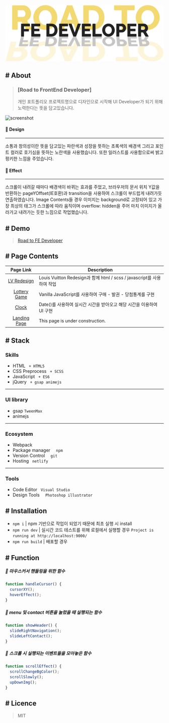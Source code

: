 <p align="center">
  <img src="./app/src/img/readme_title.png" alt="readme title image" />
</p>

## # About

> ### [Road to FrontEnd Developer]
>개인 포트폴리오 프로젝트명으로 디자인으로 시작해 UI Developer가 되기 위해 노력한다는 뜻을 담고있습니다. 

![screenshot](./app/src/img/title-screenshot.gif)




#### :memo: Design

---

소통과 창의성이란 뜻을 담고있는 파란색과 성장을 뜻하는 초록색의 배경색 그리고 포인트 컬러로 호기심을 뜻하는 노란색을 사용했습니다. 또한 일러스트를 사용함으로써 밝고 펑키한 느낌을 주었습니다.

#### :memo: Effect

***



스크롤이 내려갈 때마다 배경색이 바뀌는 효과를 주었고, 브라우저의 문서 위치 Y값을 반환하는 pageYOffset(IE호환)과 transition을 사용하여 스크롤이 부드럽게 내려가듯 연출하였습니다. Image Contents들 경우 이미지는 background로 고정되어 있고 가장 최상의 태그가 스크롤에 따라 움직이며 overflow: hidden을 주어 마치 이미지가 올라가고 내려가는 듯한 느낌으로 작업했습니다.

## # Demo
>[Road to FE Developer](https://sjroad.netlify.app/)

## # Page Contents
|Page Link|Description|
|:-----:|------|
|[LV Redesign](https://sjroad.netlify.app/lv.html)| Louis Vuitton Redesign과 함께 html / scss / javascript를 사용하여 작업|
|[Lottery Game](https://sjroad.netlify.app/lottery.html)|Vanilla JavaScript를 사용하여 구매 - 발권 - 당첨통계를 구현|
|[Clock](https://sjroad.netlify.app/clock.html)|Date()를 사용하여 실시간 시간을 받아오고 해당 시간을 이용하여 UI 구현|
|[Landing Page](https://sjroad.netlify.app/landing.html)|This page is under construction.|

## # Stack
### Skills
- HTML ` + HTML5`
- CSS Preprocess ` + SCSS`
- JavaScript ` + ES6`
- jQuery ` + gsap animejs`
---
### UI library
- gsap `TweenMax`
- animejs
---
### Ecosystem
- Webpack
- Package manager `  npm`
- Version Control `  git`
- Hosting ` netlify`
---
### Tools
- Code Editor ` Visual Studio`
- Design Tools `  Photoshop illustrator`

## # Installation
- `npm i` | npm 기반으로 작업이 되었기 때문에 최초 실행 시 install
- `npm run dev` | 실시간 코드 테스트를 위해 로컬에서 실행할 경우 `Project is running at http://localhost:9000/`
- `npm run build` | 배포할 경우

## # Function
##### :memo: 마우스커서 핸들링을 위한 함수
```javascript
function handleCursor() {
  cursorXY();
  hoverEffect();
}
```
##### :memo: menu 및 contact 버튼을 눌렀을 때 실행되는 함수
```javascript
function showHeader() {
  slideRightNavigation();
  slideLeftContact();
}
```
##### :memo: 스크롤 시 실행되는 이벤트들을 모아놓은 함수
```javascript
function scrollEffect() {
  scrollChangeBgColor();
  scrollSlowly();
  upDownImg();
}
```


## # Licence
> MIT
